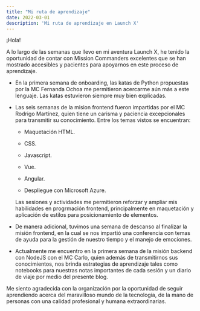 ```yaml
---
title: "Mi ruta de aprendizaje"
date: 2022-03-01
description: 'Mi ruta de aprendizaje en Launch X'
---
```

¡Hola!

A lo largo de las semanas que llevo en mi aventura Launch X, he tenido la oportunidad de contar con 
Mission Commanders excelentes que se han mostrado accesibles y pacientes para apoyarnos en este proceso de aprendizaje.
- En la primera semana de onboarding, las katas de Python propuestas por la MC Fernanda Ochoa me permitieron acercarme
aún más a este lenguaje. Las katas estuvieron siempre muy bien explicadas. 

- Las seis semanas de la mision frontend fueron impartidas por el MC Rodrigo Martínez, quien tiene un carisma y paciencia
excepcionales para transmitir su conocimiento. Entre los temas vistos se encuentran: 

  - Maquetación HTML.

  - CSS.
  
  - Javascript.
  
  - Vue.
  
  - Angular.
  
  - Despliegue con Microsoft Azure.
  
  Las sesiones y actividades me permitieron reforzar y ampliar mis habilidades en progrmación frontend, principalmente en 
  maquetación y aplicación de estilos para posicionamiento de elementos.
  
- De manera adicional, tuvimos una semana de descanso al finalizar la misión frontend, en la cual se nos impartió una 
conferencia con temas de ayuda para la gestión de nuestro tiempo y el manejo de emociones.

- Actualmente me encuentro en la primera semana de la misión backend con NodeJS con el MC Carlo, quien además de transmitirnos 
sus conocimientos, nos brinda estrategias de aprendizaje tales como notebooks para nuestras notas importantes de cada sesión
y un diario de viaje por medio del presente blog.

Me siento agradecida con la organización por la oportunidad de seguir aprendiendo acerca del maravilloso mundo de la tecnología, 
de la mano de personas con una calidad profesional y humana extraordinarias.

